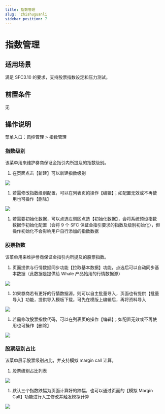```yaml
---
title: 指数管理
slug: ˙zhishuguanli
sidebar_position: 7
---
```



# 指数管理

## 适用场景

满足 SFC3.10 的要求，支持股票指数设定和压力测试。

## 前置条件

无

## 操作说明

菜单入口：风控管理 &gt; 指数管理

### 指数级别

该菜单用来维护劵商保证金指引内所提及的指数级别。

1. 在页面点击【新建】可以新建指数级别

<img src="/assets/XKHwb1SRdowLN3xkoLbcTJA1nXg.png"/>

1. 若需修改指数级别配置，可以在列表页的操作【编辑】；如配置无效或不再使用也可操作【删除】

<img src="/assets/W8lWbfODYon7KBxT42HcXzA1nOf.png"/>

1. 若需要初始化数据，可以点选左侧区点选【初始化数据】，会将系统预设指数数据作初始化配置（会将 9 个 SFC 保证金指引要求的指数及级别初始化），但操作初始化不会影响用户自行添加的指数数据

### 股票指数

该菜单用来维护劵商保证金指引内所提及的股票指数。

1. 页面提供与行情数据同步功能【拉取基本数据】功能，点选后可以自动同步基本数据（此数据是提供给 Whale 产品始用的行情数据源）

<img src="/assets/TLIibirQZorokNxbr6XcrzsTnNd.png"/>

1. 如果劵商若有更好的行情数据源，则可以自主批量导入，页面也有提供【批量导入】功能，提供导入模板下载，可先在模版上编辑后，再将资料导入

<img src="/assets/KtjWb9aEDow9loxV5oWcApl7nBh.png"/>

1. 若需修改股票指数代码，可以在列表页的操作【编辑】；如配置无效或不再使用也可操作【删除】

<img src="/assets/JhG1bmMvtoqMIFxhy70cuCqKnth.png"/>

### 股票级别占比

该菜单展示股票级别占比，并支持模拟 margin call 计算。

1. 股票级别占比列表

<img src="/assets/FOLebDog2opgToxC3llckwDYnfb.png"/>

1. 默认三个指数跌幅为页面计算好的跌幅，也可以通过页面的【模拟 Margin Call】功能进行人工修改并触发模拟计算

<img src="/assets/YtqVb44g7ovKMwxGShEc9RuWnv6.png"/>

